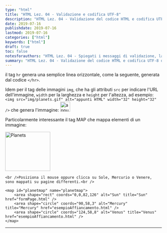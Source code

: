 ```yaml
---
type: "html"
title: "HTML Lez. 04 - Validazione e codifica UTF-8"
description: "HTML Lez. 04 - Validazione del codice HTML e codifica UTF-8 delle pagine web, HTML entities ed emoji"
date: 2019-07-16
publishdate: 2019-07-16
lastmod: 2019-07-16
categories: ["html"]
keywords: ["html"]
draft: true
toc: false
notesforauthors: "HTML Lez. 04 - Spiegati i messaggi di validazione, la codifica UTF-8, la codifica UNICODE, gli html entities e l'uso di emoji"
summary: "HTML Lez. 04 - Validazione del codice HTML e codifica UTF-8 delle pagine web, HTML entities ed emoji"
---
```



<p>il tag <code>hr</code> genera una semplice linea orizzontale, come la seguente, generata dal codice <code>&lt;/hr&gt;</code>.</p>

<p>
    Idem per il tag delle immagini <code>img</code>, che ha gli attributi <code>src</code> per indicare l'URL dell'immagine, <code>width</code> per la larghezza e <code>height</code> per l'altezza, ad esempio:
    <code>&ltimg src="img/planets.gif" alt="appunti HTML" width="32" height="32" /&gt;</code>
    che genera l'immagine:
    <img src="img/planets.gif" alt="appunti HTML" width="32" height="32" />
</p>

<p>Particolarmente interessante il tag MAP che mappa elementi di un immagine:</p>
<p>
    <img src="img/planets.gif" width="145" height="126" alt="Planets" usemap="#planetmap" />

    <br />Posiziona il mouse oppure clicca su Sole, Mercurio o Venere, sono mappati su pagine differenti.<br />

    <map id="planetmap" name="planetmap">
        <area shape="rect" coords="0,0,82,126" alt="Sun" title="Sun" href="formPage.html" />
        <area shape="circle" coords="90,58,3" alt="Mercury" title="Mercury" href="esempioAffiancamento.html" />
        <area shape="circle" coords="124,58,8" alt="Venus" title="Venus" href="esempioAffiancamento.html" />
    </map>
</p>

<hr />

